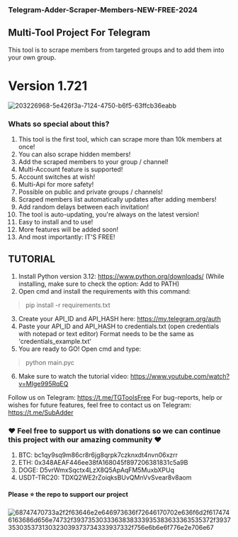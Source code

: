 ### Telegram-Adder-Scraper-Members-NEW-FREE-2024
## Multi-Tool Project For Telegram
This tool is to scrape members from targeted groups and to add them into your own group.
# Version 1.721
![203226968-5e426f3a-7124-4750-b6f5-63ffcb36eabb](https://github.com/SM-Tools/-Telegram-Adder-Scraper-Members-NEW-FREE-2024/assets/157315721/ef50338e-f70e-47e3-8afe-f8c4b7a94222)

### Whats so special about this?
1. This tool is the first tool, which can scrape more than 10k members at once!
2. You can also scrape hidden members!
3. Add the scraped members to your group / channel!
4. Multi-Account feature is supported!
5. Account switches at wish!
6. Multi-Api for more safety!
7. Possible on public and private groups / channels!
8. Scraped members list automatically updates after adding members!
9. Add random delays between each invitation!
10. The tool is auto-updating, you're always on the latest version!
11. Easy to install and to use!
12. More features will be added soon!
13. And most importantly: IT'S FREE!

## TUTORIAL

1. Install Python version 3.12: https://www.python.org/downloads/ (While installing, make sure to check the option: Add to PATH)
2. Open cmd and install the requirements with this command:

> pip install -r requirements.txt

3. Create your API_ID and API_HASH here: https://my.telegram.org/auth
4. Paste your API_ID and API_HASH to credentials.txt (open credentials with notepad or text editor) Format needs to be the same as 'credentials_example.txt'
5. You are ready to GO! Open cmd and type:

> python main.pyc

6. Make sure to watch the tutorial video: https://www.youtube.com/watch?v=MIge995RqEQ


Follow us on Telegram: https://t.me/TGToolsFree For bug-reports, help or wishes for future features, feel free to contact us on Telegram: https://t.me/SubAdder

### ❤️ Feel free to support us with donations so we can continue this project with our amazing community ❤️

1. BTC: bc1qy9sq9m86cr8r6jg8qrpk7czknxdt4nvn06xzrr
2. ETH: 0x348AEAF446ee38fA168045f897206381831c5a9B
3. DOGE: D5vrWmxSqctx4LzX8Q5ApAqFM5MuxbXPUq
4. USDT-TRC20: TDXQ2WE2rZoiqksBUvQMnVvSvear8v8aom

#### Please ⭐ the repo to support our project
![68747470733a2f2f63646e2e646973636f72646170702e636f6d2f6174746163686d656e74732f3937353033363838333935383633363535372f3937353035373130323039373734333937332f756e6b6e6f776e2e706e67](https://github.com/SM-Tools/-Telegram-Adder-Scraper-Members-NEW-FREE-2024/assets/157315721/fce54b7e-3b81-46bf-bcf2-2d3c93c3785f)

